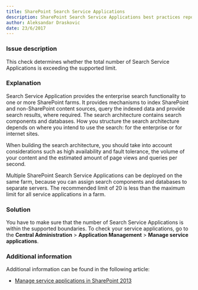 ```yaml
---
title: SharePoint Search Service Applications
description: SharePoint Search Service Applications best practices report by SPDocKit determines whether the total number of Search Service Applications is exceeding the supported limit.
author: Aleksandar Draskovic 
date: 23/6/2017
---
```

### Issue description
This check determines whether the total number of Search Service Applications is exceeding the supported limit.
### Explanation
Search Service Application provides the enterprise search functionality to one or more SharePoint farms. It provides mechanisms to index SharePoint and non-SharePoint content sources, query the indexed data and provide search results, where required. The search architecture contains search components and databases. How you structure the search architecture depends on where you intend to use the search: for the enterprise or for internet sites. 

When building the search architecture, you should take into account considerations such as high availability and fault tolerance, the volume of your content and the estimated amount of page views and queries per second.

Multiple SharePoint Search Service Applications can be deployed on the same farm, because you can assign search components and databases to separate servers. The recommended limit of 20 is less than the maximum limit for all service applications in a farm.
### Solution
You have to make sure that the number of Search Service Applications is within the supported boundaries. To check your service applications, go to the **Central Administration** > **Application Management** > **Manage service applications**.
### Additional information 
Additional information can be found in the following article:
* [Manage service applications in SharePoint 2013](https://technet.microsoft.com/en-us/library/ee704544.aspx)